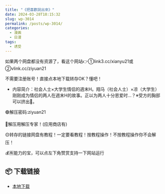 ```yaml
---
title: "《把喜歡說出來》"
date: 2024-03-28T18:15:32
slug: wp-3014
permalink: /posts/wp-3014/
categories:
  - 漫画
  - 日漫
tags:
  - 诱受
---
```


如果两个网盘都没有资源了，看这个网站👉①link3.cc/xianyu21或②vlink.cc/ziyuan21

不需要注册账号！直接点本地下载转存OK？懂吧！

*   内容简介：社会人士×大学生情侣的週末H。翔马（社会人士）×凉（大学生）刚刚成为情侣的两人在週末H的故事。正以为两人十分恩爱时…？※受方的胸部可以挤出🍼。

🟢解压密码:ziyuan21

🔵解压用解压专家！(应用商店有)

🟡转存的链接网盘有教程！一定要看教程！按教程操作！不按教程操作你不会解压！

💰🈶能力的宝，可以点左下角赞赏支持一下网站运行

## 📦 下载链接
- [本地下载](https://blziyuan21.com/pay-download/3014?key=aa2caa2d35&down_id=0)

